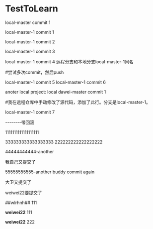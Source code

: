 # TestToLearn

local-master commit 1 

local-master-1 commit 1 

local-master-1 commit 2 

local-master-1 commit 3 

local-master-1 commit 4 远程分支和本地分支local-master-1同名

#尝试多次commit，然后push

local-master-1 commit 5
local-master-1 commit 6

anoter local project: local dawei-master commit 1

#我在远程仓库中手动修改了源代码，添加了此行。分支是local-master-1。

local-master-1 commit 7

--------带回滚

1111111111111111111

333333333333333333
222222222222222222

44444444444-another

我自己又提交了

55555555555-another buddy commit again

大卫又提交了

weiwei22要提交了

##wlrhnh## 111

**weiwei22** 111

**weiwei22** 222
